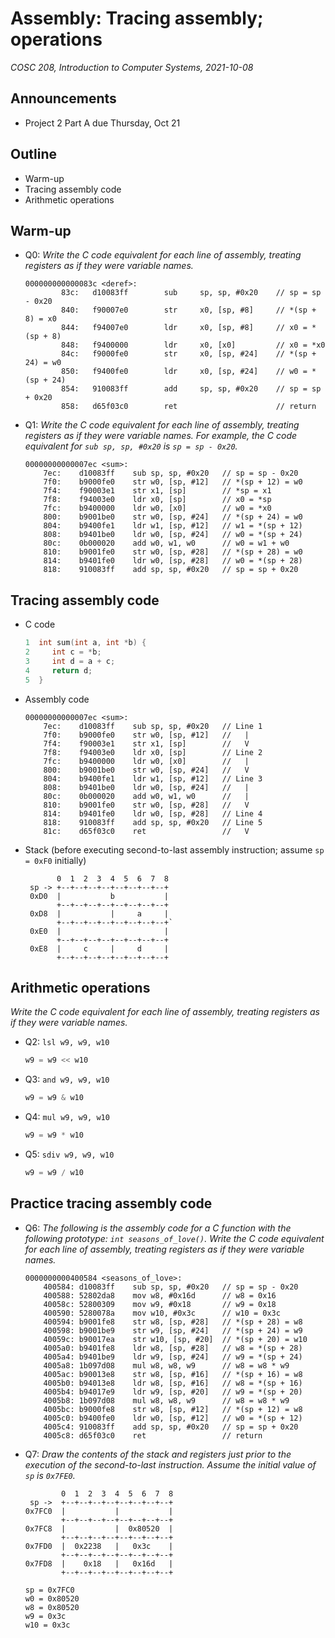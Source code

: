 # Assembly: Tracing assembly; operations
_COSC 208, Introduction to Computer Systems, 2021-10-08_

## Announcements
* Project 2 Part A due Thursday, Oct 21 

## Outline
* Warm-up
* Tracing assembly code
* Arithmetic operations

## Warm-up
* Q0: _Write the C code equivalent for each line of assembly, treating registers as if they were variable names._
    ```
    000000000000083c <deref>:
            83c:   d10083ff        sub     sp, sp, #0x20    // sp = sp - 0x20
            840:   f90007e0        str     x0, [sp, #8]     // *(sp + 8) = x0
            844:   f94007e0        ldr     x0, [sp, #8]     // x0 = *(sp + 8)
            848:   f9400000        ldr     x0, [x0]         // x0 = *x0
            84c:   f9000fe0        str     x0, [sp, #24]    // *(sp + 24) = w0
            850:   f9400fe0        ldr     x0, [sp, #24]    // w0 = *(sp + 24)
            854:   910083ff        add     sp, sp, #0x20    // sp = sp + 0x20
            858:   d65f03c0        ret                      // return
    ```
* Q1: _Write the C code equivalent for each line of assembly, treating registers as if they were variable names. For example, the C code equivalent for `sub sp, sp, #0x20` is `sp = sp - 0x20`._
    ```
    00000000000007ec <sum>:
        7ec:	d10083ff 	sub	sp, sp, #0x20   // sp = sp - 0x20
        7f0:	b9000fe0 	str	w0, [sp, #12]   // *(sp + 12) = w0
        7f4:	f90003e1 	str	x1, [sp]        // *sp = x1
        7f8:	f94003e0 	ldr	x0, [sp]        // x0 = *sp
        7fc:	b9400000 	ldr	w0, [x0]        // w0 = *x0
        800:	b9001be0 	str	w0, [sp, #24]   // *(sp + 24) = w0
        804:	b9400fe1 	ldr	w1, [sp, #12]   // w1 = *(sp + 12)
        808:	b9401be0 	ldr	w0, [sp, #24]   // w0 = *(sp + 24)
        80c:	0b000020 	add	w0, w1, w0      // w0 = w1 + w0
        810:	b9001fe0 	str	w0, [sp, #28]   // *(sp + 28) = w0
        814:	b9401fe0 	ldr	w0, [sp, #28]   // w0 = *(sp + 28)
        818:	910083ff 	add	sp, sp, #0x20   // sp = sp + 0x20
    ```

## Tracing assembly code
* C code
    ```C
    1  int sum(int a, int *b) {
    2     int c = *b;
    3     int d = a + c;
    4     return d;
    5  }
    ```
* Assembly code
    ```
    00000000000007ec <sum>:
        7ec:	d10083ff 	sub	sp, sp, #0x20   // Line 1
        7f0:	b9000fe0 	str	w0, [sp, #12]   //   |
        7f4:	f90003e1 	str	x1, [sp]        //   V
        7f8:	f94003e0 	ldr	x0, [sp]        // Line 2
        7fc:	b9400000 	ldr	w0, [x0]        //   |
        800:	b9001be0 	str	w0, [sp, #24]   //   V
        804:	b9400fe1 	ldr	w1, [sp, #12]   // Line 3
        808:	b9401be0 	ldr	w0, [sp, #24]   //   |
        80c:	0b000020 	add	w0, w1, w0      //   |
        810:	b9001fe0 	str	w0, [sp, #28]   //   V
        814:	b9401fe0 	ldr	w0, [sp, #28]   // Line 4
        818:	910083ff 	add	sp, sp, #0x20   // Line 5
        81c:	d65f03c0 	ret	                //   V
    ```
* Stack (before executing second-to-last assembly instruction; assume `sp = 0xF0` initially)
    ```
           0  1  2  3  4  5  6  7  8
     sp -> +--+--+--+--+--+--+--+--+
     0xD0  |           b           |
           +--+--+--+--+--+--+--+--+
     0xD8  |           |     a     |
           +--+--+--+--+--+--+--+--+`
     0xE0  |                       |
           +--+--+--+--+--+--+--+--+
     0xE8  |     c     |     d     |
           +--+--+--+--+--+--+--+--+
    ```

## Arithmetic operations
_Write the C code equivalent for each line of assembly, treating registers as if they were variable names._
* Q2: `lsl w9, w9, w10`
    ```C
    w9 = w9 << w10
    ```
* Q3: `and w9, w9, w10`
    ```C
    w9 = w9 & w10
    ```
* Q4: `mul w9, w9, w10`
    ```C
    w9 = w9 * w10
    ```
* Q5: `sdiv w9, w9, w10`
    ```C
    w9 = w9 / w10
    ```

## Practice tracing assembly code
* Q6: _The following is the assembly code for a C function with the following prototype: `int seasons_of_love()`. Write the C code equivalent for each line of assembly, treating registers as if they were variable names._
    ```
    0000000000400584 <seasons_of_love>:
        400584:	d10083ff 	sub	sp, sp, #0x20   // sp = sp - 0x20
        400588:	52802da8 	mov	w8, #0x16d      // w8 = 0x16 
        40058c:	52800309 	mov	w9, #0x18       // w9 = 0x18
        400590:	5280078a 	mov	w10, #0x3c      // w10 = 0x3c
        400594:	b9001fe8 	str	w8, [sp, #28]   // *(sp + 28) = w8
        400598:	b9001be9 	str	w9, [sp, #24]   // *(sp + 24) = w9
        40059c:	b90017ea 	str	w10, [sp, #20]  // *(sp + 20) = w10
        4005a0:	b9401fe8 	ldr	w8, [sp, #28]   // w8 = *(sp + 28)
        4005a4:	b9401be9 	ldr	w9, [sp, #24]   // w9 = *(sp + 24)
        4005a8:	1b097d08 	mul	w8, w8, w9      // w8 = w8 * w9
        4005ac:	b90013e8 	str	w8, [sp, #16]   // *(sp + 16) = w8
        4005b0:	b94013e8 	ldr	w8, [sp, #16]   // w8 = *(sp + 16)
        4005b4:	b94017e9 	ldr	w9, [sp, #20]   // w9 = *(sp + 20)
        4005b8:	1b097d08 	mul	w8, w8, w9      // w8 = w8 * w9
        4005bc:	b9000fe8 	str	w8, [sp, #12]   // *(sp + 12) = w8
        4005c0:	b9400fe0 	ldr	w0, [sp, #12]   // w0 = *(sp + 12)
        4005c4:	910083ff 	add	sp, sp, #0x20   // sp = sp + 0x20
        4005c8:	d65f03c0 	ret	                // return
    ```
* Q7: _Draw the contents of the stack and registers just prior to the execution of the second-to-last instruction. Assume the initial value of `sp` is `0x7FE0`._
    ```
            0  1  2  3  4  5  6  7  8          
     sp ->  +--+--+--+--+--+--+--+--+
    0x7FC0  |           |           |
            +--+--+--+--+--+--+--+--+
    0x7FC8  |           |  0x80520  |
            +--+--+--+--+--+--+--+--+
    0x7FD0  |  0x2238   |   0x3c    |
            +--+--+--+--+--+--+--+--+
    0x7FD8  |    0x18   |   0x16d   |
            +--+--+--+--+--+--+--+--+
    ```
    ```
    sp = 0x7FC0
    w0 = 0x80520
    w8 = 0x80520
    w9 = 0x3c
    w10 = 0x3c
    ```